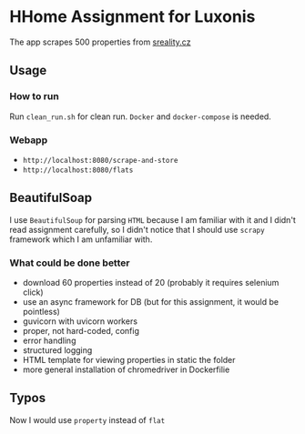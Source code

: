 # HHome Assignment for Luxonis

The app scrapes 500 properties from [sreality.cz](https://sreality.cz)

## Usage

### How to run
Run `clean_run.sh` for clean run. `Docker` and `docker-compose` is needed.

### Webapp
* `http://localhost:8080/scrape-and-store`
* `http://localhost:8080/flats`


## BeautifulSoap
I use `BeautifulSoup` for parsing `HTML` because I am familiar with it and I didn't read assignment carefully, so I didn't notice that I should use `scrapy` framework which I am unfamiliar with.

### What could be done better
* download 60 properties instead of 20 (probably it requires selenium click)
* use an async framework for DB (but for this assignment, it would be pointless)
* guvicorn with uvicorn workers
* proper, not hard-coded, config
* error handling
* structured logging
* HTML template for viewing properties in static the folder
* more general installation of chromedriver in Dockerfilie

## Typos
Now I would use `property` instead of `flat`
